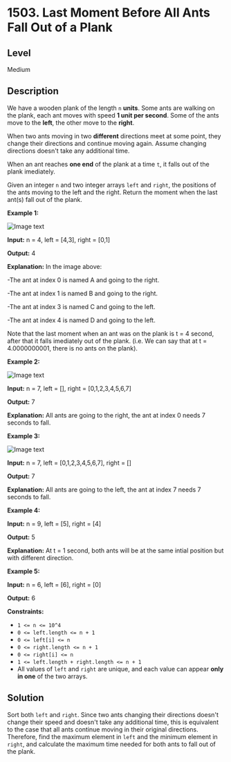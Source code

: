 # 1503. Last Moment Before All Ants Fall Out of a Plank
## Level
Medium

## Description
We have a wooden plank of the length `n` **units**. Some ants are walking on the plank, each ant moves with speed **1 unit per second**. Some of the ants move to the **left**, the other move to the **right**.

When two ants moving in two **different** directions meet at some point, they change their directions and continue moving again. Assume changing directions doesn't take any additional time.

When an ant reaches **one end** of the plank at a time `t`, it falls out of the plank imediately.

Given an integer `n` and two integer arrays `left` and `right`, the positions of the ants moving to the left and the right. Return the moment when the last ant(s) fall out of the plank.

**Example 1:**

![Image text](https://assets.leetcode.com/uploads/2020/06/17/ants.jpg)

**Input:** n = 4, left = [4,3], right = [0,1]

**Output:** 4

**Explanation:** In the image above:

-The ant at index 0 is named A and going to the right.

-The ant at index 1 is named B and going to the right.

-The ant at index 3 is named C and going to the left.

-The ant at index 4 is named D and going to the left.

Note that the last moment when an ant was on the plank is t = 4 second, after that it falls imediately out of the plank. (i.e. We can say that at t = 4.0000000001, there is no ants on the plank).

**Example 2:**

![Image text](https://assets.leetcode.com/uploads/2020/06/17/ants2.jpg)

**Input:** n = 7, left = [], right = [0,1,2,3,4,5,6,7]

**Output:** 7

**Explanation:** All ants are going to the right, the ant at index 0 needs 7 seconds to fall.

**Example 3:**

![Image text](https://assets.leetcode.com/uploads/2020/06/17/ants3.jpg)

**Input:** n = 7, left = [0,1,2,3,4,5,6,7], right = []

**Output:** 7

**Explanation:** All ants are going to the left, the ant at index 7 needs 7 seconds to fall.

**Example 4:**

**Input:** n = 9, left = [5], right = [4]

**Output:** 5

**Explanation:** At t = 1 second, both ants will be at the same intial position but with different direction.

**Example 5:**

**Input:** n = 6, left = [6], right = [0]

**Output:** 6

**Constraints:**

* `1 <= n <= 10^4`
* `0 <= left.length <= n + 1`
* `0 <= left[i] <= n`
* `0 <= right.length <= n + 1`
* `0 <= right[i] <= n`
* `1 <= left.length + right.length <= n + 1`
* All values of `left` and `right` are unique, and each value can appear **only in one** of the two arrays.

## Solution
Sort both `left` and `right`. Since two ants changing their directions doesn't change their speed and doesn't take any additional time, this is equivalent to the case that all ants continue moving in their original directions. Therefore, find the maximum element in `left` and the minimum element in `right`, and calculate the maximum time needed for both ants to fall out of the plank.
